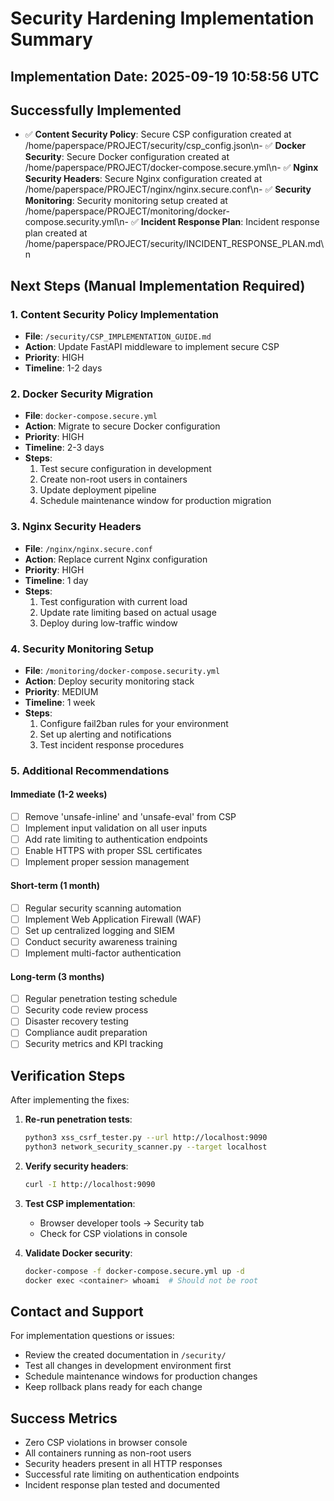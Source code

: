 # Security Hardening Implementation Summary

## Implementation Date: 2025-09-19 10:58:56 UTC

## Successfully Implemented
- ✅ **Content Security Policy**: Secure CSP configuration created at /home/paperspace/PROJECT/security/csp_config.json\n- ✅ **Docker Security**: Secure Docker configuration created at /home/paperspace/PROJECT/docker-compose.secure.yml\n- ✅ **Nginx Security Headers**: Secure Nginx configuration created at /home/paperspace/PROJECT/nginx/nginx.secure.conf\n- ✅ **Security Monitoring**: Security monitoring setup created at /home/paperspace/PROJECT/monitoring/docker-compose.security.yml\n- ✅ **Incident Response Plan**: Incident response plan created at /home/paperspace/PROJECT/security/INCIDENT_RESPONSE_PLAN.md\n
## Next Steps (Manual Implementation Required)

### 1. Content Security Policy Implementation
- **File**: `/security/CSP_IMPLEMENTATION_GUIDE.md`
- **Action**: Update FastAPI middleware to implement secure CSP
- **Priority**: HIGH
- **Timeline**: 1-2 days

### 2. Docker Security Migration
- **File**: `docker-compose.secure.yml`
- **Action**: Migrate to secure Docker configuration
- **Priority**: HIGH
- **Timeline**: 2-3 days
- **Steps**:
  1. Test secure configuration in development
  2. Create non-root users in containers
  3. Update deployment pipeline
  4. Schedule maintenance window for production migration

### 3. Nginx Security Headers
- **File**: `/nginx/nginx.secure.conf`
- **Action**: Replace current Nginx configuration
- **Priority**: HIGH
- **Timeline**: 1 day
- **Steps**:
  1. Test configuration with current load
  2. Update rate limiting based on actual usage
  3. Deploy during low-traffic window

### 4. Security Monitoring Setup
- **File**: `/monitoring/docker-compose.security.yml`
- **Action**: Deploy security monitoring stack
- **Priority**: MEDIUM
- **Timeline**: 1 week
- **Steps**:
  1. Configure fail2ban rules for your environment
  2. Set up alerting and notifications
  3. Test incident response procedures

### 5. Additional Recommendations

#### Immediate (1-2 weeks)
- [ ] Remove 'unsafe-inline' and 'unsafe-eval' from CSP
- [ ] Implement input validation on all user inputs
- [ ] Add rate limiting to authentication endpoints
- [ ] Enable HTTPS with proper SSL certificates
- [ ] Implement proper session management

#### Short-term (1 month)
- [ ] Regular security scanning automation
- [ ] Implement Web Application Firewall (WAF)
- [ ] Set up centralized logging and SIEM
- [ ] Conduct security awareness training
- [ ] Implement multi-factor authentication

#### Long-term (3 months)
- [ ] Regular penetration testing schedule
- [ ] Security code review process
- [ ] Disaster recovery testing
- [ ] Compliance audit preparation
- [ ] Security metrics and KPI tracking

## Verification Steps

After implementing the fixes:

1. **Re-run penetration tests**:
   ```bash
   python3 xss_csrf_tester.py --url http://localhost:9090
   python3 network_security_scanner.py --target localhost
   ```

2. **Verify security headers**:
   ```bash
   curl -I http://localhost:9090
   ```

3. **Test CSP implementation**:
   - Browser developer tools → Security tab
   - Check for CSP violations in console

4. **Validate Docker security**:
   ```bash
   docker-compose -f docker-compose.secure.yml up -d
   docker exec <container> whoami  # Should not be root
   ```

## Contact and Support

For implementation questions or issues:
- Review the created documentation in `/security/`
- Test all changes in development environment first
- Schedule maintenance windows for production changes
- Keep rollback plans ready for each change

## Success Metrics

- Zero CSP violations in browser console
- All containers running as non-root users
- Security headers present in all HTTP responses
- Successful rate limiting on authentication endpoints
- Incident response plan tested and documented

